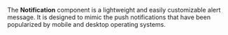 The **Notification** component is a lightweight and easily customizable alert message.
It is designed to mimic the push notifications that have been popularized by mobile and desktop operating systems.
